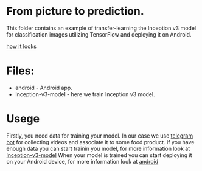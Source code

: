 # From picture to prediction.

This folder contains an example of transfer-learning the Inception v3 model for classification images utilizing TensorFlow and deploying it on Android.

[how it looks](https://becominghuman.ai/transfer-learning-retraining-inception-v3-for-custom-image-classification-2820f653c557)

# Files:
- android - Android app.  
- Inception-v3-model - here we train Inception v3 model.

# Usege
Firstly, you need data for training your model. In our case we use [telegram bot](https://github.com/winioleh/video_collector) for collecting videos and associate it to some food product.
If you have enough data you can start trainin you model, for more information look at [Inception-v3-model](https://github.com/winioleh/From-Image-To-Prediction/tree/master/Inception-v3-model) 
When your model is trained you can start deploying it on your Android device, for more information look at [android](https://github.com/winioleh/From-Image-To-Prediction/tree/master/android)
